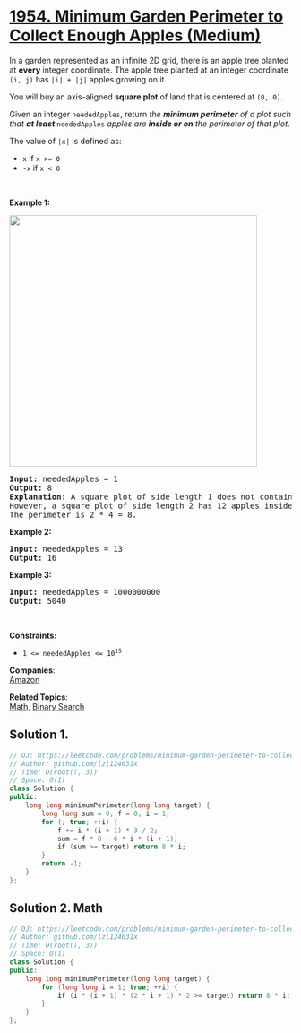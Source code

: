 # [1954. Minimum Garden Perimeter to Collect Enough Apples (Medium)](https://leetcode.com/problems/minimum-garden-perimeter-to-collect-enough-apples/)

<p>In a garden represented as an infinite 2D grid, there is an apple tree planted at <strong>every</strong> integer coordinate. The apple tree planted at an integer coordinate <code>(i, j)</code> has <code>|i| + |j|</code> apples growing on it.</p>

<p>You will buy an axis-aligned <strong>square plot</strong> of land that is centered at <code>(0, 0)</code>.</p>

<p>Given an integer <code>neededApples</code>, return <em>the <strong>minimum perimeter</strong> of a plot such that <strong>at least</strong></em><strong> </strong><code>neededApples</code> <em>apples are <strong>inside or on</strong> the perimeter of that plot</em>.</p>

<p>The value of <code>|x|</code> is defined as:</p>

<ul>
	<li><code>x</code> if <code>x &gt;= 0</code></li>
	<li><code>-x</code> if <code>x &lt; 0</code></li>
</ul>

<p>&nbsp;</p>
<p><strong>Example 1:</strong></p>
<img alt="" src="https://assets.leetcode.com/uploads/2019/08/30/1527_example_1_2.png" style="width: 442px; height: 449px;">
<pre><strong>Input:</strong> neededApples = 1
<strong>Output:</strong> 8
<strong>Explanation:</strong> A square plot of side length 1 does not contain any apples.
However, a square plot of side length 2 has 12 apples inside (as depicted in the image above).
The perimeter is 2 * 4 = 8.
</pre>

<p><strong>Example 2:</strong></p>

<pre><strong>Input:</strong> neededApples = 13
<strong>Output:</strong> 16
</pre>

<p><strong>Example 3:</strong></p>

<pre><strong>Input:</strong> neededApples = 1000000000
<strong>Output:</strong> 5040
</pre>

<p>&nbsp;</p>
<p><strong>Constraints:</strong></p>

<ul>
	<li><code>1 &lt;= neededApples &lt;= 10<sup>15</sup></code></li>
</ul>


**Companies**:  
[Amazon](https://leetcode.com/company/amazon)

**Related Topics**:  
[Math](https://leetcode.com/tag/math/), [Binary Search](https://leetcode.com/tag/binary-search/)

## Solution 1.

```cpp
// OJ: https://leetcode.com/problems/minimum-garden-perimeter-to-collect-enough-apples/
// Author: github.com/lzl124631x
// Time: O(root(T, 3))
// Space: O(1)
class Solution {
public:
    long long minimumPerimeter(long long target) {
        long long sum = 0, f = 0, i = 1;
        for (; true; ++i) {
            f += i * (i + 1) * 3 / 2;
            sum = f * 8 - 6 * i * (i + 1);
            if (sum >= target) return 8 * i;
        }
        return -1;
    }
};
```

## Solution 2. Math

```cpp
// OJ: https://leetcode.com/problems/minimum-garden-perimeter-to-collect-enough-apples/
// Author: github.com/lzl124631x
// Time: O(root(T, 3))
// Space: O(1)
class Solution {
public:
    long long minimumPerimeter(long long target) {
        for (long long i = 1; true; ++i) {
            if (i * (i + 1) * (2 * i + 1) * 2 >= target) return 8 * i;
        }
    }
};
```